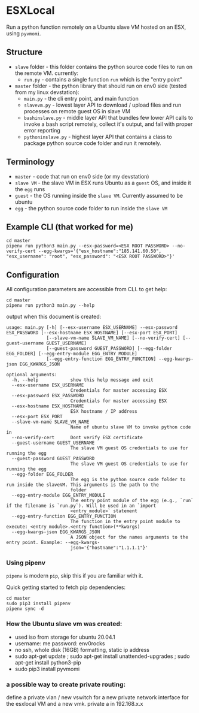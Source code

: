 # ESXLocal

Run a python function remotely on a Ubuntu slave VM hosted on an ESX, using `pyvmomi`.

## Structure

* `slave` folder - this folder contains the python source code files to run on the remote VM. currently:
  * `run.py` - contains a single function `run` which is the "entry point"
* `master` folder - the python library that should run on env0 side (tested from my linux devstation):
  * `main.py` - the cli entry point, and main function
  * `slavevm.py` - lowest layer API to download / upload files and run processes on remote guest OS in slave VM
  * `bashinslave.py` - middle layer API that bundles few lower API calls to invoke a bash script remotely, collect it's output, and fail with proper error reporting
  * `pythoninslave.py` - highest layer API that contains a class to package python source code folder and run it remotely.

## Terminology

* `master` - code that run on env0 side (or my devstation)
* `slave VM` - the slave VM in ESX runs Ubuntu as a `guest` OS, and inside it the `egg` runs
* `guest` - the OS running inside the `slave VM`. Currently assumed to be ubuntu
* `egg` - the python source code folder to run inside the `slave VM`

## Example CLI (that worked for me)

```
cd master
pipenv run python3 main.py --esx-password=<ESX ROOT PASSWORD> --no-verify-cert --egg-kwargs='{"esx_hostname":"185.141.60.50", "esx_username": "root", "esx_password": "<ESX ROOT PASSWORD>"}'
```

## Configuration

All configuration parameters are accessible from CLI. to get help:

```
cd master
pipenv run python3 main.py --help
```

output when this document is created:

```
usage: main.py [-h] [--esx-username ESX_USERNAME] --esx-password ESX_PASSWORD [--esx-hostname ESX_HOSTNAME] [--esx-port ESX_PORT]
               [--slave-vm-name SLAVE_VM_NAME] [--no-verify-cert] [--guest-username GUEST_USERNAME]
               [--guest-password GUEST_PASSWORD] [--egg-folder EGG_FOLDER] [--egg-entry-module EGG_ENTRY_MODULE]
               [--egg-entry-function EGG_ENTRY_FUNCTION] --egg-kwargs-json EGG_KWARGS_JSON

optional arguments:
  -h, --help            show this help message and exit
  --esx-username ESX_USERNAME
                        Credentials for master accessing ESX
  --esx-password ESX_PASSWORD
                        Credentials for master accessing ESX
  --esx-hostname ESX_HOSTNAME
                        ESX hostname / IP address
  --esx-port ESX_PORT
  --slave-vm-name SLAVE_VM_NAME
                        Name of ubuntu slave VM to invoke python code in
  --no-verify-cert      Dont verify ESX certificate
  --guest-username GUEST_USERNAME
                        The slave VM guest OS credentials to use for running the egg
  --guest-password GUEST_PASSWORD
                        The slave VM guest OS credentials to use for running the egg
  --egg-folder EGG_FOLDER
                        The egg is the python source code folder to run inside the slaveVM. This arguments is the path to the
                        folder
  --egg-entry-module EGG_ENTRY_MODULE
                        The entry point module of the egg (e.g., `run` if the filename is `run.py`). Will be used in an `import
                        <entry_module>` statement
  --egg-entry-function EGG_ENTRY_FUNCTION
                        The function in the entry point module to execute: <entry module>.<entry function>(**kwargs)
  --egg-kwargs-json EGG_KWARGS_JSON
                        A JSON object for the names arguments to the entry point. Example: --egg-kwargs-
                        json='{"hostname":"1.1.1.1"}'
```

### Using pipenv

`pipenv` is modern `pip`, skip this if you are familiar with it.

Quick getting started to fetch pip dependencies:

```
cd master
sudo pip3 install pipenv
pipenv sync -d
```

### How the Ubuntu slave vm was created:

* used iso from storage for ubuntu 20.04.1
* username: me password: env0rocks
* no ssh, whole disk (16GB) formatting, static ip address
* sudo apt-get update ; sudo apt-get install unattended-upgrades ; sudo apt-get install python3-pip
* sudo pip3 install pyvmomi

### a possible way to create private routing:

define a private vlan / new vswitch for a new private network interface for the esxlocal VM and a new vmk.
private a in 192.168.x.x
